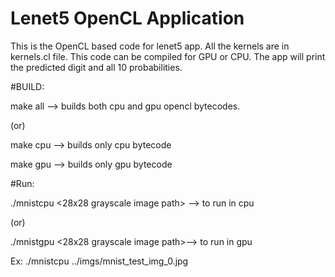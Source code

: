 # Lenet5 OpenCL Application

This is the OpenCL based code for lenet5 app. All the kernels are in kernels.cl file.
This code can be compiled for GPU or CPU.
The app will print the predicted digit and all 10 probabilities.

#BUILD:

make all --> builds both cpu and gpu opencl bytecodes.

(or)

make cpu --> builds only cpu bytecode

make gpu --> builds only gpu bytecode

#Run:

./mnistcpu <28x28 grayscale image path> --> to run in cpu

(or)

./mnistgpu <28x28 grayscale image path>--> to run in gpu


Ex: ./mnistcpu ../imgs/mnist_test_img_0.jpg
